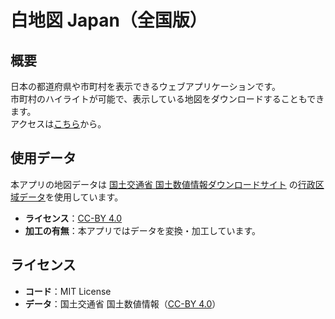 # 白地図 Japan（全国版）

## 概要

日本の都道府県や市町村を表示できるウェブアプリケーションです。  
市町村のハイライトが可能で、表示している地図をダウンロードすることもできます。  
アクセスは[こちら](https://yo5uke.shinyapps.io/hakuchizu_japan/)から。

## 使用データ

本アプリの地図データは [国土交通省 国土数値情報ダウンロードサイト](https://nlftp.mlit.go.jp/) の[行政区域データ](https://nlftp.mlit.go.jp/ksj/gml/datalist/KsjTmplt-N03-2024.html)を使用しています。

- **ライセンス**：[CC-BY 4.0](https://creativecommons.org/licenses/by/4.0/)
- **加工の有無**：本アプリではデータを変換・加工しています。

## ライセンス

- **コード**：MIT License
- **データ**：国土交通省 国土数値情報（[CC-BY 4.0](https://creativecommons.org/licenses/by/4.0/)）
